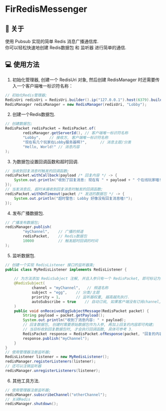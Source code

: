 # FirRedisMessenger

## 📌 关于
使用 Pubsub 实现的简单 Redis 消息广播通信库. <br />
你可以轻松快速地创建 Redis数据包 和 监听器 进行简单的通信. <br />


## 💻 使用方法
1. 初始化管理器, 创建一个 RedisUri 对象, 然后创建 RedisManager 时还需要传入一个客户端唯一标识符名称：
```Java
// 初始化Redis管理器;
RedisUri redisUri = RedisUri.builder().ip("127.0.0.1").host(6379).build();
RedisManager redisManager = new RedisManager(redisUri, "Lobby");
```

2. 创建一个Redis数据包.
```Java
// 创建数据包;
RedisPacket redisPacket = RedisPacket.of(
        redisManager.getServerId(), // 客户端唯一标识符名称
        "Lobby",    // 接收方, 客户端唯一标识符名称
        "现在有几个玩家在Lobby服务器啊?",      // 消息主题/分类
        "Hello, World!" // 消息内容
);
```

3. 为数据包设置回调函数和超时回调.
```Java
// 当收到回复消息时触发的回调函数;
redisPacket.withCallback(payload /* 回复内容 */ -> {
    System.out.println("收到了回复消息: 现在有 " + payload + " 个在线玩家喵!");
});
// 当发消息后, 超时未接收到回复消息时触发的回调函数;
redisPacket.withOnTimeout(packet /* 发送的数据包 */ -> {
    System.out.println("超时警告: Lobby 好像没有回复消息喵!");
});
```

4. 发布广播数据包.
```Java
// 广播发布数据包;
redisManager.publish(
        "myChannel",    // 广播的频道
        redisPacket,    // Redis数据包
        10000           // 触发超时回调的时间
);
```

5. 监听数据包.
```Java
// 创建一个实现 RedisListener 接口的监听器类;
public class MyRedisListener implements RedisListener {
    
    // 为方法添加 RedisSubject 注解, 并且入参只有一个 RedisPacket, 即可标记为监听器方法;
    @RedisSubject(
            channel = "myChannel",   // 频道名称
            subject = "egg",    // 分类/主题
            priority = 1,       // 监听器权重, 越高越先执行.
            autoSubscribe = true    // 自动订阅, 如果客户端没有订阅channel, 则在注册监听器的时候自动帮忙订阅.
    )
    public void onReceivedEggSubjectMessage(RedisPacket packet) {
        String payload = packet.getPayload();
        System.out.println("收到了消息内容: " + payload);
        // 回复数据包, 创建时需要原始数据包作为入参, 再加上回复的内容即可构建;
        // 当目标收到回复数据包时, 才会执行回调函数, 具体可参考 3.
        RedisPacket response = RedisPacket.ofResponse(packet, "回复的内容");
        response.publish("myChannel");
    }
}
// 使用管理器注册监听器;
RedisListener listener = new MyRedisListener();
redisManager.registerListeners(listener);
// 还可以注销监听器
redisManager.unregisterListeners(listener);
```

6. 其他工具方法.
```Java
// 使用管理器注册监听器;
redisManager.subscribeChannel("otherChannel");
// 关闭Redis
redisManager.shutdown();
```
